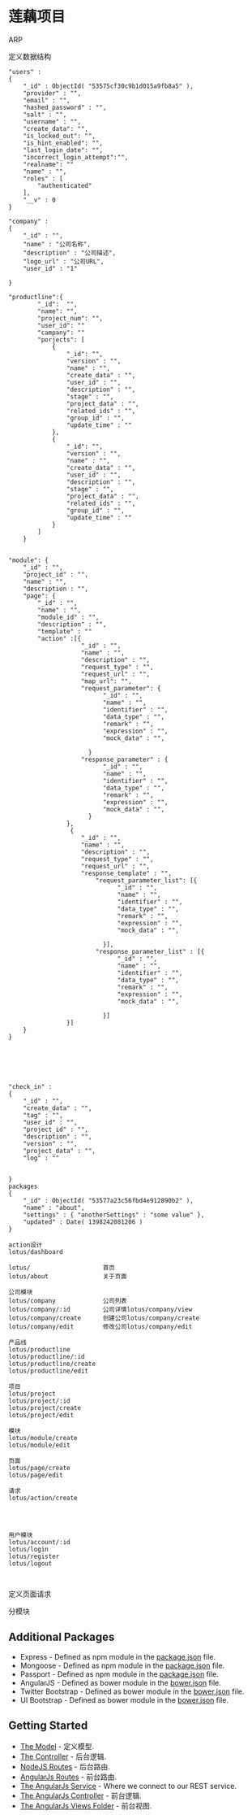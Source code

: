 # 莲藕项目
ARP

定义数据结构
```
"users" :
{
    "_id" : ObjectId( "53575cf30c9b1d015a9fb8a5" ),
    "provider" : "",
    "email" : "",
    "hashed_password" : "",
    "salt" : "",
    "username" : "",
    "create_data": "",
    "is_locked_out": "",
    "is_hint_enabled": "",
    "last_login_date": "",
    "incorrect_login_attempt":"",
    "realname": ""
    "name" : "",
    "roles" : [
        "authenticated"
    ],
    "__v" : 0
}

"company" :
{
    "_id" : "",
    "name" : "公司名称",
    "description" : "公司描述",
    "logo_url" : "公司URL",
    "user_id" : "1"

}

"productline":{
        "_id":  "",
        "name": "",
        "project_num": "",
        "user_id": ""
        "campany": ""
        "porjects": [
            {
                "_id": "",
                "version" : "",
                "name" : "",
                "create_data" : "",
                "user_id" : "",
                "description" : "",
                "stage" : "",
                "project_data" : "",
                "related_ids" : "",
                "group_id" : "",
                "update_time" : ""
            },
            {
                "_id": "",
                "version" : "",
                "name" : "",
                "create_data" : "",
                "user_id" : "",
                "description" : "",
                "stage" : "",
                "project_data" : "",
                "related_ids" : "",
                "group_id" : "",
                "update_time" : ""
            }
        ]
    }


"module": {
    "_id" : "",
    "project_id" : "",
    "name" : "",
    "description : "",
    "page": {
        "_id" : "",
        "name" : "",
        "module_id" : "",
        "description" : "",
        "template" : ""
        "action" :[{
                    "_id" : "",
                    "name" : "",
                    "description" : "",
                    "request_type" : "",
                    "request_url" : "",
                    "map_url": "",
                    "request_parameter": {
                          "_id" : "",
                          "name" : "",
                          "identifier" : "",
                          "data_type" : "",
                          "remark" : "",
                          "expression" : "",
                          "mock_data" : "",

                      }
                    "response_parameter" : {
                          "_id" : "",
                          "name" : "",
                          "identifier" : "",
                          "data_type" : "",
                          "remark" : "",
                          "expression" : "",
                          "mock_data" : "",
                      }
                },
                 {
                    "_id" : "",
                    "name" : "",
                    "description" : "",
                    "request_type" : "",
                    "request_url" : "",
                    "response_template" : "",
                        "request_parameter_list": [{
                              "_id" : "",
                              "name" : "",
                              "identifier" : "",
                              "data_type" : "",
                              "remark" : "",
                              "expression" : "",
                              "mock_data" : "",

                          }],
                        "response_parameter_list" : [{
                              "_id" : "",
                              "name" : "",
                              "identifier" : "",
                              "data_type" : "",
                              "remark" : "",
                              "expression" : "",
                              "mock_data" : "",

                          }]
                }]
    }
}






"check_in" :
{
    "_id" : "",
    "create_data" : "",
    "tag" : "",
    "user_id" : "",
    "project_id" : "",
    "description" : "",
    "version" : "",
    "project_data" : "",
    "log" : ""


}
packages
{
    "_id" : ObjectId( "53577a23c56fbd4e912890b2" ),
    "name" : "about",
    "settings" : { "anotherSettings" : "some value" },
    "updated" : Date( 1398242081206 )
}

action设计
lotus/dashboard

lotus/                    首页
lotus/about               关于页面

公司模块
lotus/company             公司列表
lotus/company/:id         公司详情lotus/company/view
lotus/company/create      创建公司lotus/company/create
lotus/company/edit        修改公司lotus/company/edit

产品线
lotus/productline
lotus/productline/:id
lotus/productline/create
lotus/productline/edit

项目
lotus/project
lotus/project/:id
lotus/project/create
lotus/project/edit

模块
lotus/module/create
lotus/module/edit

页面
lotus/page/create
lotus/page/edit

请求
lotus/action/create




用户模块
lotus/account/:id
lotus/login
lotus/register
lotus/logout



```

定义页面请求

分模块





## Additional Packages
* Express - Defined as npm module in the [package.json](package.json) file.
* Mongoose - Defined as npm module in the [package.json](package.json) file.
* Passport - Defined as npm module in the [package.json](package.json) file.
* AngularJS - Defined as bower module in the [bower.json](bower.json) file.
* Twitter Bootstrap - Defined as bower module in the [bower.json](bower.json) file.
* UI Bootstrap - Defined as bower module in the [bower.json](bower.json) file.



## Getting Started
* [The Model](server/models/article.js) - 定义模型.
* [The Controller](server/controllers/articles.js) - 后台逻辑.
* [NodeJS Routes](server/routes) - 后台路由.
* [AngularJs Routes](public/articles/routes/articles.js) - 前台路由.
* [The AngularJs Service](public/articles/services/articles.js) - Where we connect to our REST service.
* [The AngularJs Controller](public/articles/controllers/articles.js) - 前台逻辑.
* [The AngularJs Views Folder](public/articles/views) - 前台视图.
